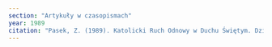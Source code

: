 ```yaml
---
section: "Artykuły w czasopismach"
year: 1989
citation: "Pasek, Z. (1989). Katolicki Ruch Odnowy w Duchu Świętym. Działalność i znaczenie na przykładzie sytuacji w Polsce. Chrześcijanin w Świecie, 186(3), 31-46."
---
```

